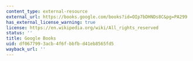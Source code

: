 ```yaml
---
content_type: external-resource
external_url: https://books.google.com/books?id=OIp7bDHNDs8C&pg=PA299
has_external_license_warning: true
license: https://en.wikipedia.org/wiki/All_rights_reserved
status: ''
title: Google Books
uid: df067799-3acb-4f6f-bbfb-d41eb8565fd5
wayback_url: ''
---
```

